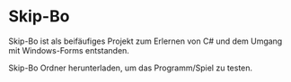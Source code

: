 # Skip-Bo
Skip-Bo ist als beifäufiges Projekt zum Erlernen von C# und dem Umgang mit Windows-Forms entstanden.

Skip-Bo Ordner herunterladen, um das Programm/Spiel zu testen.
